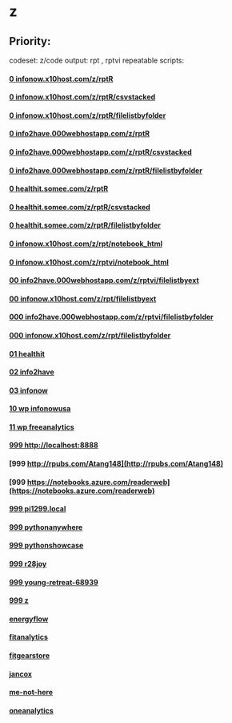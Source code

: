 # z

Priority:
----
codeset: z/code
output: rpt , rptvi
repeatable scripts:

#### [0 infonow.x10host.com/z/rptR](http://infonow.x10host.com/z/rptR/)
#### [0 infonow.x10host.com/z/rptR/csvstacked](http://infonow.x10host.com/z/rptR/csvstacked.html)
#### [0 infonow.x10host.com/z/rptR/filelistbyfolder](http://infonow.x10host.com/z/rptR/filelistbyfolder.html)

#### [0 info2have.000webhostapp.com/z/rptR](http://info2have.000webhostapp.com/z/rptR/)
#### [0 info2have.000webhostapp.com/z/rptR/csvstacked](http://info2have.000webhostapp.com/z/rptR/csvstacked.html)
#### [0 info2have.000webhostapp.com/z/rptR/filelistbyfolder](http://info2have.000webhostapp.com/z/rptR/filelistbyfolder.html)

#### [0 healthit.somee.com/z/rptR](http://healthit.somee.com/z/rptR/)
#### [0 healthit.somee.com/z/rptR/csvstacked](http://healthit.somee.com/z/rptR/csvstacked.html)
#### [0 healthit.somee.com/z/rptR/filelistbyfolder](http://healthit.somee.com/z/rptR/filelistbyfolder.html)

#### [0 infonow.x10host.com/z/rpt/notebook_html](http://infonow.x10host.com/z/rpt/notebook_html.html)
#### [0 infonow.x10host.com/z/rptvi/notebook_html](http://infonow.x10host.com/z/rptvi/notebook_html.html)

#### [00 info2have.000webhostapp.com/z/rptvi/filelistbyext](http://info2have.000webhostapp.com/z/rptvi/filelistbyext.html)
#### [00 infonow.x10host.com/z/rpt/filelistbyext](http://infonow.x10host.com/z/rpt/filelistbyext.html)

#### [000 info2have.000webhostapp.com/z/rptvi/filelistbyfolder](http://info2have.000webhostapp.com/z/rptvi/filelistbyfolder.html)
#### [000 infonow.x10host.com/z/rpt/filelistbyfolder](http://infonow.x10host.com/z/rpt/filelistbyfolder.html)

#### [01 healthit](http://healthit.somee.com)
#### [02 info2have](http://info2have.000webhostapp.com)
#### [03 infonow](http://infonow.x10host.com)
#### [10 wp infonowusa](http://infonowusa.wordpress.com)
#### [11 wp freeanalytics](http://freeanalytics.000webhostapp.com)
#### [999 http://localhost:8888](http://localhost:8888)
#### [999 http://rpubs.com/Atang148](http://rpubs.com/Atang148)
#### [999 https://notebooks.azure.com/readerweb](https://notebooks.azure.com/readerweb)
#### [999 pi1299.local](http://pi1299.local)
#### [999 pythonanywhere](http://zzz.pythonanywhere.com)
#### [999 pythonshowcase](http://pythonshowcase.infonow.x10host.com)
#### [999 r28joy](http://r28joy.herokuapp.com)
#### [999 young-retreat-68939](http://young-retreat-68939.herokuapp.com)
#### [999 z](https://zw9.github.io/z/)
#### [energyflow](http://energyflow.000webhostapp.com)
#### [fitanalytics](http://fitanalytics.000webhostapp.com)
#### [fitgearstore](http://zzz.wixsite.com/fitgearstore)
#### [jancox](http://jancox.com)
#### [me-not-here](http://me-not-here.weebly.com)
#### [oneanalytics](http://oneanalytics.weebly.com)
